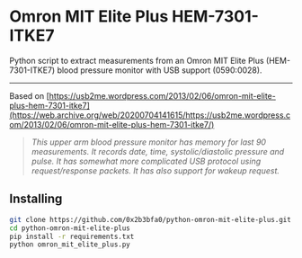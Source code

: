# Omron MIT Elite Plus HEM-7301-ITKE7
Python script to extract measurements from an Omron MIT Elite Plus (HEM-7301-ITKE7) blood pressure monitor with USB support (0590:0028).

***

Based on [https://usb2me.wordpress.com/2013/02/06/omron-mit-elite-plus-hem-7301-itke7](https://web.archive.org/web/20200704141615/https://usb2me.wordpress.com/2013/02/06/omron-mit-elite-plus-hem-7301-itke7/)

> _This upper arm blood pressure monitor has memory for last 90 measurements. It records date, time, systolic/diastolic pressure and pulse. It has somewhat more complicated USB protocol using request/response packets. It has also support for wakeup request._

## Installing

```bash
git clone https://github.com/0x2b3bfa0/python-omron-mit-elite-plus.git
cd python-omron-mit-elite-plus
pip install -r requirements.txt
python omron_mit_elite_plus.py
```
